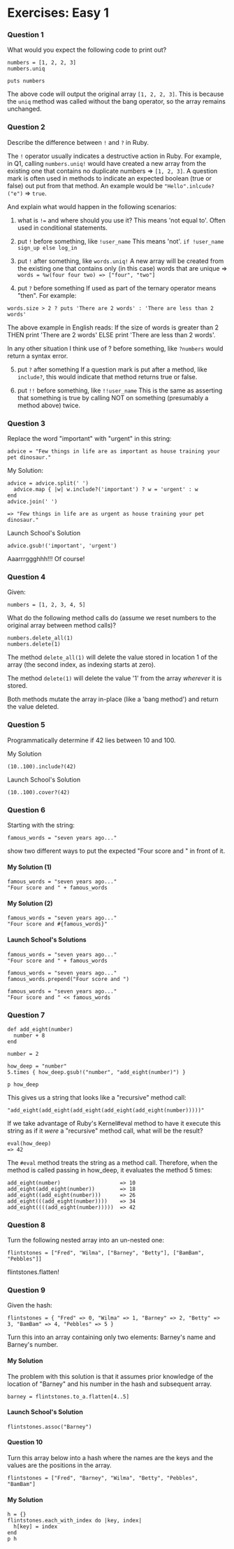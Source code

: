 # Exercises: Easy 1

### Question 1

What would you expect the following code to print out?

```
numbers = [1, 2, 2, 3]
numbers.uniq

puts numbers
```

The above code will output the original array ```[1, 2, 2, 3]```. This is because
the ```uniq``` method was called without the bang operator, so the array remains
unchanged.

### Question 2

Describe the difference between ```!``` and ```?``` in Ruby.

The ```!``` operator usually indicates a  destructive action in Ruby. For example,
in Q1, calling ```numbers.uniq!``` would have created a new array from the existing one
that contains no duplicate numbers => ```[1, 2, 3]```. A question mark is often
used in methods to indicate an expected boolean (true or false) out put from that
method. An example would be ```"Hello".inlcude?("e")``` => ```true```.

And explain what would happen in the following scenarios:

1. what is ```!=``` and where should you use it?
This means 'not equal to'. Often used in conditional statements.

2. put ```!``` before something, like ```!user_name```
This means 'not'. ```if !user_name sign_up else log_in```

3. put ```!``` after something, like ```words.uniq!```
A new array will be created from the existing one that contains only (in this case)
words that are unique => ```words = %w(four four two) => ["four", "two"]```

4. put ```?``` before something
If used as part of the ternary operator means "then". For example:

```
words.size > 2 ? puts 'There are 2 words' : 'There are less than 2 words'
```

The above example in English reads: If the size of words is greater than 2 THEN print 'There are 2 words' ELSE print 'There are less than 2 words'.

In any other situation I think use of ? before something, like ```?numbers``` would return a syntax error.

5. put ```?``` after something
If a question mark is put after a method, like ```include?```, this would indicate that method returns true or false.

6. put ```!!``` before something, like ```!!user_name```
This is the same as asserting that something is true by calling NOT on something (presumably a method above) twice.

### Question 3

Replace the word "important" with "urgent" in this string:
```
advice = "Few things in life are as important as house training your pet dinosaur."
```

My Solution:

```
advice = advice.split(' ')
  advice.map { |w| w.include?('important') ? w = 'urgent' : w
end
advice.join(' ')

=> "Few things in life are as urgent as house training your pet dinosaur."
```

Launch School's Solution
```
advice.gsub!('important', 'urgent')
```

Aaarrrggghhh!!! Of course!

### Question 4

Given:

```
numbers = [1, 2, 3, 4, 5]
```

What do the following method calls do (assume we reset numbers to the original array between method calls)?

```
numbers.delete_all(1)
numbers.delete(1)
```

The method ```delete_all(1)``` will delete the value stored in location 1 of the array (the second index, as indexing starts at zero).

The method ```delete(1)``` will delete the value '1' from the array *wherever* it is stored.

Both methods mutate the array in-place (like a 'bang method') and return the value deleted.

### Question 5

Programmatically determine if 42 lies between 10 and 100.

My Solution

```
(10..100).include?(42)
```

Launch School's Solution
```
(10..100).cover?(42)
```

### Question 6
Starting with the string:

```
famous_words = "seven years ago..."
```

show two different ways to put the expected "Four score and " in front of it.

#### My Solution (1)
```
famous_words = "seven years ago..."
"Four score and " + famous_words
```

#### My Solution (2)
```
famous_words = "seven years ago..."
"Four score and #{famous_words}"
```

#### Launch School's Solutions
```
famous_words = "seven years ago..."
"Four score and " + famous_words
```

```
famous_words = "seven years ago..."
famous_words.prepend("Four score and ")
```

```
famous_words = "seven years ago..."
"Four score and " << famous_words
```

### Question 7
```
def add_eight(number)
  number + 8
end

number = 2

how_deep = "number"
5.times { how_deep.gsub!("number", "add_eight(number)") }

p how_deep
```

This gives us a string that looks like a "recursive" method call:

```
"add_eight(add_eight(add_eight(add_eight(add_eight(number)))))"
```

If we take advantage of Ruby's Kernel#eval method to have it execute this string
as if it *were* a "recursive" method call, what will be the result?

```
eval(how_deep)
=> 42
```

The ```#eval``` method treats the string as a method call. Therefore, when
the method is called passing in how_deep, it evaluates the method 5 times:

```
add_eight(number)                   => 10
add_eight(add_eight(number))        => 18
add_eight((add_eight(number)))      => 26
add_eight(((add_eight(number))))    => 34
add_eight((((add_eight(number)))))  => 42
```

### Question 8
Turn the following nested array into an un-nested one:

```
flintstones = ["Fred", "Wilma", ["Barney", "Betty"], ["BamBam", "Pebbles"]]
```

flintstones.flatten!

### Question 9
Given the hash:

```
flintstones = { "Fred" => 0, "Wilma" => 1, "Barney" => 2, "Betty" => 3, "BamBam" => 4, "Pebbles" => 5 }
```

Turn this into an array containing only two elements: Barney's name and Barney's number.

#### My Solution

The problem with this solution is that it assumes prior knowledge of the location of
"Barney" and his number in the hash and subsequent array.
```
barney = flintstones.to_a.flatten[4..5]
```

#### Launch School's Solution

```
flintstones.assoc("Barney")
```

#### Question 10

Turn this array below into a hash where the names are the keys and the values are the positions in the array.

```
flintstones = ["Fred", "Barney", "Wilma", "Betty", "Pebbles", "BamBam"]
```

#### My Solution

```
h = {}
flintstones.each_with_index do |key, index|
  h[key] = index
end
p h
```

